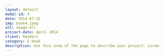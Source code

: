 ```yaml
---
layout: default
modal-id: 4
date: 2014-07-15
img: book4.jpeg
alt: image-alt
project-date: April 2014
client: Readers
category: E-book
description: Use this area of the page to describe your project. Lorem ipsum dolor sit amet, consectetur adipisicing elit. Mollitia neque assumenda ipsam nihil, molestias magnam, recusandae quos quis inventore quisquam velit asperiores, vitae? Reprehenderit soluta, eos quod consequuntur itaque. Nam.
---
```

